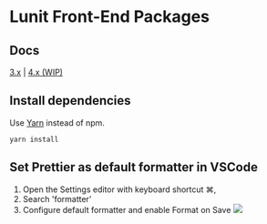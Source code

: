 # Lunit Front-End Packages

## Docs

[3.x](https://frontend-components.now.sh/) | [4.x (WIP)](#)

## Install dependencies

Use [Yarn](https://yarnpkg.com) instead of npm.

```shell
yarn install
```

## Set Prettier as default formatter in VSCode

1. Open the Settings editor with keyboard shortcut ⌘,
2. Search 'formatter'
3. Configure default formatter and enable Format on Save
   ![](https://i.imgur.com/qwKZO8i.png)
